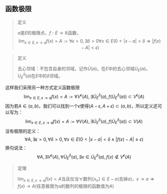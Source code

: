 ## 函数极限

> 定义
>
> $a$是$E$的极限点，$f:E\rightarrow \mathbb{R}$函数，
> $$
> \lim_{x\in E, x\rightarrow a}f(x)=A := \forall \epsilon >0 ,\exists \delta>0 \forall x\in E(0<|x-a|<\delta \Rightarrow |f(x)-A|<\epsilon)
> $$

> 定义
>
> 去心邻域：不包含自身的邻域，记作$\dot{U}(a)$。在$E$中的去心邻域$\dot{U}_E(a)$。$U_E^\delta(a)$在$E$中的$\delta$邻域。

这样我们采用另一种方式定义函数极限
$$
\lim_{x\in E, x\rightarrow a}f(x)=A := \forall V^\epsilon(A) ,\exists\dot{U}^\delta_E(a),f(\dot{U}^\delta_E(a))\subset V^\epsilon(A)
$$
因为若$A\in (a,b)$，我们可以找到一个$\epsilon$使得$(A-\epsilon, A+\epsilon)\subset (a,b)$，所以定义还可以写为：
$$
\lim_{x\in E, x\rightarrow a}f(x)=A := \forall V(A) ,\exists\dot{U}^\delta_E(a),f(\dot{U}^\delta_E(a))\subset V(A)
$$
没有极限的定义：
$$
\forall A, \exists \epsilon>0, \forall \delta >0, \forall x\in E(0<|x-a|<\delta\wedge |f(x)-A|\ge \epsilon)
$$
换句说法：
$$
\forall A, \exists V^{\epsilon}(A),\forall \dot{U}_E^\delta(a),\exists x\in \dot{U}_E^\delta(a), f(x)\notin V^\epsilon(A)
$$

> 定理
>
> $\lim_{x\in E, x\rightarrow a}f(x)=A$当且仅当$\forall$数列$\{x_n\}\in E-a$(去掉$a$)，$x\rightarrow a\Rightarrow f(x)\rightarrow A$(任意极限为$a$的数列的极限的函数值为$A$)

